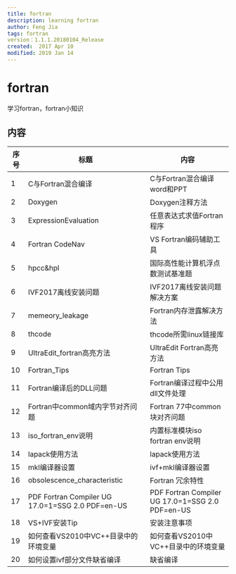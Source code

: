 ```yaml
---
title: fortran
description: learning fortran
author: Feng Jia
tags: fortran
version：1.1.1.20180104_Release
created:  2017 Apr 10 
modified: 2019 Jan 14
---
```


# fortran

学习fortran，fortran小知识

## 内容

| 序号 | 标题                                             | 内容                                             |
| ---- | ------------------------------------------------ | ------------------------------------------------ |
| 1    | C与Fortran混合编译                               | C与Fortran混合编译word和PPT                      |
| 2    | Doxygen                                          | Doxygen注释方法                                  |
| 3    | ExpressionEvaluation                             | 任意表达式求值Fortran程序                        |
| 4    | Fortran CodeNav                                  | VS Fortran编码辅助工具                           |
| 5    | hpcc&hpl                                         | 国际高性能计算机浮点数测试基准题                 |
| 6    | IVF2017离线安装问题                              | IVF2017离线安装问题解决方案                      |
| 7    | memeory_leakage                                  | Fortran内存泄露解决方法                          |
| 8    | thcode                                           | thcode所需linux链接库                            |
| 9    | UltraEdit_fortran高亮方法                        | UltraEdit Fortran高亮方法                        |
| 10   | Fortran_Tips                                     | Fortran Tips                                     |
| 11   | Fortran编译后的DLL问题                           | Fortran编译过程中公用dll文件处理                 |
| 12   | Fortran中common域内字节对齐问题                  | Fortran 77中common块对齐问题                     |
| 13   | iso_fortran_env说明                              | 内置标准模块iso fortran env说明                  |
| 14   | lapack使用方法                                   | lapack使用方法                                   |
| 15   | mkl编译器设置                                    | ivf+mkl编译器设置                                |
| 16   | obsolescence_characteristic                      | Fortran 冗余特性                                 |
| 17   | PDF Fortran Compiler UG 17.0=1=SSG 2.0 PDF=en-US | PDF Fortran Compiler UG 17.0=1=SSG 2.0 PDF=en-US |
| 18   | VS+IVF安装Tip                                    | 安装注意事项                                     |
| 19   | 如何查看VS2010中VC++目录中的环境变量             | 如何查看VS2010中VC++目录中的环境变量             |
| 20   | 如何设置ivf部分文件缺省编译                      | 缺省编译                                         |